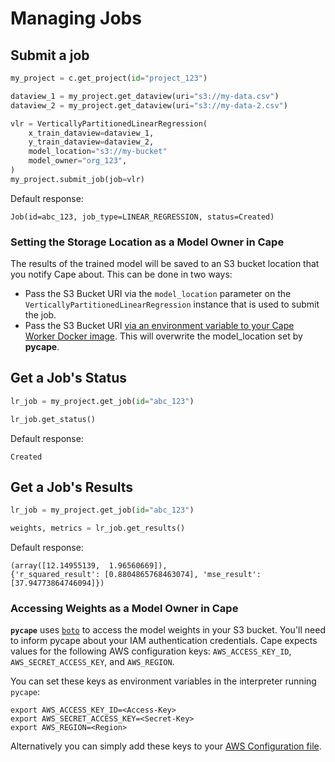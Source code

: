 # Managing Jobs

## Submit a job

```python
my_project = c.get_project(id="project_123")

dataview_1 = my_project.get_dataview(uri="s3://my-data.csv")
dataview_2 = my_project.get_dataview(uri="s3://my-data-2.csv")

vlr = VerticallyPartitionedLinearRegression(
    x_train_dataview=dataview_1,
    y_train_dataview=dataview_2,
    model_location="s3://my-bucket"
    model_owner="org_123",
)
my_project.submit_job(job=vlr)
```

Default response:

```shell
Job(id=abc_123, job_type=LINEAR_REGRESSION, status=Created)
```

### Setting the Storage Location as a Model Owner in Cape
The results of the trained model will be saved to an S3 bucket location that you notify Cape about. This can be done in two ways:

- Pass the S3 Bucket URI via the `model_location` parameter on the `VerticallyPartitionedLinearRegression` instance that is used to submit the job.
- Pass the S3 Bucket URI [via an environment variable to your Cape Worker Docker image](/understand/architecture/cape-workers/#cape_bucket). This will overwrite the model_location set by **pycape**.

## Get a Job's Status

```python
lr_job = my_project.get_job(id="abc_123")

lr_job.get_status()
```

Default response:

```shell
Created
```

## Get a Job's Results

```python
lr_job = my_project.get_job(id="abc_123")

weights, metrics = lr_job.get_results()
```

Default response:

```shell
(array([12.14955139,  1.96560669]),
{'r_squared_result': [0.8804865768463074], 'mse_result': [37.94773864746094]})
```

### Accessing Weights as a Model Owner in Cape
**`pycape`** uses [`boto`](https://boto3.amazonaws.com/) to access the model weights in your S3 bucket. You'll need to inform pycape about your IAM authentication credentials. Cape expects values for the following AWS configuration keys: `AWS_ACCESS_KEY_ID`, `AWS_SECRET_ACCESS_KEY`, and `AWS_REGION`. 

You can set these keys as environment variables in the interpreter running `pycape`:
```shell
export AWS_ACCESS_KEY_ID=<Access-Key>
export AWS_SECRET_ACCESS_KEY=<Secret-Key>
export AWS_REGION=<Region>
```

Alternatively you can simply add these keys to your [AWS Configuration file](https://boto3.amazonaws.com/v1/documentation/api/latest/guide/quickstart.html#configuration).

